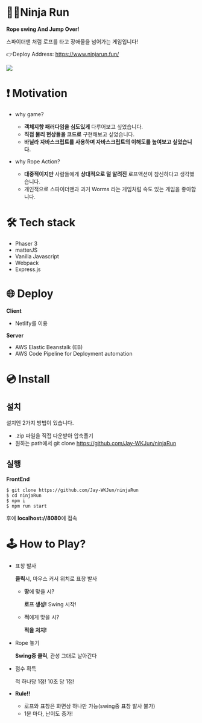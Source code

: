 # 🐱‍👤Ninja Run

**Rope swing And Jump Over!**

스파이더맨 처럼 로프를 타고 장애물을 넘어가는 게임입니다!

👉Deploy Address: https://www.ninjarun.fun/

<img src="./readme/mainDemo.gif" />

# ❗ Motivation

- why game?

  - **객체지향 패러다임을 심도있게** 다루어보고 싶었습니다.
  - **직접 물리 현상들을 코드로** 구현해보고 싶었습니다.
  - **바닐라 자바스크립트를 사용하며 자바스크립트의 이해도를 높여보고 싶었습니다.**

- why Rope Action?

  - **대중적이지만** 사람들에게 **상대적으로 덜 알려진** 로프액션이 참신하다고 생각했습니다.
  - 개인적으로 스파이더맨과 과거 Worms 라는 게임처럼 속도 있는 게임을 좋아합니다.

# 🛠 Tech stack

- Phaser 3
- matterJS
- Vanilla Javascript
- Webpack
- Express.js

# 🌐 Deploy

**Client**

- Netlify를 이용

**Server**

- AWS Elastic Beanstalk (EB)
- AWS Code Pipeline for Deployment automation

# 💿 Install

## 설치

설치엔 2가지 방법이 있습니다.

- .zip 파일을 직접 다운받아 압축풀기
- 원하는 path에서 git clone https://github.com/Jay-WKJun/ninjaRun

## 실행

**FrontEnd**

```
$ git clone https://github.com/Jay-WKJun/ninjaRun
$ cd ninjaRun
$ npm i
$ npm run start
```

후에 **localhost://8080**에 접속

# 🕹 How to Play?

- 표창 발사

  **클릭**시, 마우스 커서 위치로 표창 발사

  - **땅**에 맞을 시?

    **로프 생성!** Swing 시작!

  - **적**에게 맞을 시?

    **적을 처치!**

- Rope 놓기

  **Swing중 클릭**, 관성 그대로 날아간다

- 점수 획득

  적 하나당 1점! 10초 당 1점!

- **Rule!!**

  - 로프와 표창은 화면상 하나만 가능(swing중 표창 발사 불가)
  - 1분 마다, 난이도 증가!
